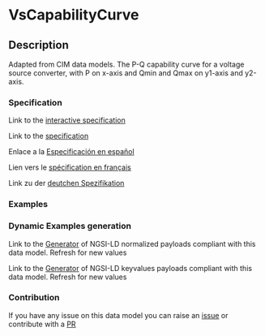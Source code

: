 # VsCapabilityCurve

## Description 

Adapted from CIM data models. The P-Q capability curve for a voltage source converter, with P on x-axis and Qmin and Qmax on y1-axis and y2-axis.
### Specification

Link to the [interactive specification](https://swagger.lab.fiware.org/?url=https://github.com/smart-data-models/dataModel.EnergyCIM/blob/master/VsCapabilityCurve/swagger.yaml)

Link to the [specification](https://github.com/smart-data-models/dataModel.EnergyCIM/blob/master/VsCapabilityCurve/doc/spec.md)

Enlace a la [Especificación en español](https://github.com/smart-data-models/dataModel.EnergyCIM/blob/master/VsCapabilityCurve/doc/spec_ES.md)

Lien vers le [spécification en français](https://github.com/smart-data-models/dataModel.EnergyCIM/blob/master/VsCapabilityCurve/doc/spec_FR.md)

Link zu der [deutchen Spezifikation](https://github.com/smart-data-models/dataModel.EnergyCIM/blob/master/VsCapabilityCurve/doc/spec_DE.md)
### Examples
### Dynamic Examples generation

Link to the [Generator](https://smartdatamodels.org/extra/ngsi-ld_generator_v0.92.php?schemaUrl=https://raw.githubusercontent.com/smart-data-models/dataModel.EnergyCIM/master/VsCapabilityCurve/schema.json&email=info@smartdatamodels.org) of NGSI-LD normalized payloads compliant with this data model. Refresh for new values

Link to the [Generator](https://smartdatamodels.org/extra/ngsi-ld_generator_keyvalues_v0.92.php?schemaUrl=https://raw.githubusercontent.com/smart-data-models/dataModel.EnergyCIM/master/VsCapabilityCurve/schema.json&email=info@smartdatamodels.org) of NGSI-LD keyvalues payloads compliant with this data model. Refresh for new values
### Contribution

 If you have any issue on this data model you can raise an [issue](https://github.com/smart-data-models/dataModel.EnergyCIM/issues)  or contribute with a [PR](https://github.com/smart-data-models/dataModel.EnergyCIM/pulls)